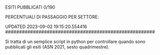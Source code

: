 ESITI PUBBLICATI 0/190 

PERCENTUALI DI PASSAGGIO PER SETTORE:

UPDATED 2023-09-02 19:15:20.554416
###################################################### 

Si tratta di un semplice script in python per controllare quando sono pubblicati gli esiti (ASN 2021, sesto quadrimestre).

